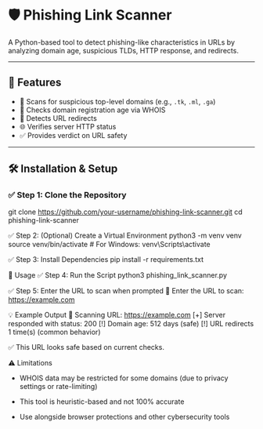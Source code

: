 # 🛡️ Phishing Link Scanner

A Python-based tool to detect phishing-like characteristics in URLs by analyzing domain age, suspicious TLDs, HTTP response, and redirects.

---

## 🚀 Features

- 🧠 Scans for suspicious top-level domains (e.g., `.tk`, `.ml`, `.ga`)
- 📅 Checks domain registration age via WHOIS
- 🔁 Detects URL redirects
- 🌐 Verifies server HTTP status
- ✅ Provides verdict on URL safety

---

## 🛠️ Installation & Setup

### ✅ Step 1: Clone the Repository

git clone https://github.com/your-username/phishing-link-scanner.git
cd phishing-link-scanner

✅ Step 2: (Optional) Create a Virtual Environment
python3 -m venv venv
source venv/bin/activate  # For Windows: venv\Scripts\activate

✅ Step 3: Install Dependencies
pip install -r requirements.txt

🧪 Usage
✅ Step 4: Run the Script
python3 phishing_link_scanner.py

✅ Step 5: Enter the URL to scan when prompted
🔗 Enter the URL to scan: https://example.com

💡 Example Output
🔎 Scanning URL: https://example.com
[+] Server responded with status: 200
[!] Domain age: 512 days (safe)
[!] URL redirects 1 time(s) (common behavior)

✅ This URL looks safe based on current checks.

⚠️ Limitations
* WHOIS data may be restricted for some domains (due to privacy settings or rate-limiting)

* This tool is heuristic-based and not 100% accurate

* Use alongside browser protections and other cybersecurity tools
